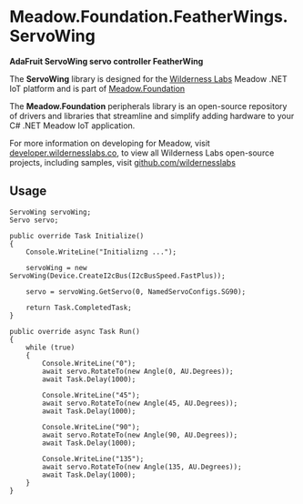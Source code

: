 # Meadow.Foundation.FeatherWings.ServoWing

**AdaFruit ServoWing servo controller FeatherWing**

The **ServoWing** library is designed for the [Wilderness Labs](www.wildernesslabs.co) Meadow .NET IoT platform and is part of [Meadow.Foundation](https://developer.wildernesslabs.co/Meadow/Meadow.Foundation/)

The **Meadow.Foundation** peripherals library is an open-source repository of drivers and libraries that streamline and simplify adding hardware to your C# .NET Meadow IoT application.

For more information on developing for Meadow, visit [developer.wildernesslabs.co](http://developer.wildernesslabs.co/), to view all Wilderness Labs open-source projects, including samples, visit [github.com/wildernesslabs](https://github.com/wildernesslabs/)

## Usage

```
ServoWing servoWing;
Servo servo;

public override Task Initialize()
{
    Console.WriteLine("Initializng ...");

    servoWing = new ServoWing(Device.CreateI2cBus(I2cBusSpeed.FastPlus));

    servo = servoWing.GetServo(0, NamedServoConfigs.SG90);

    return Task.CompletedTask;
}

public override async Task Run()
{
    while (true)
    {
        Console.WriteLine("0");
        await servo.RotateTo(new Angle(0, AU.Degrees));
        await Task.Delay(1000);

        Console.WriteLine("45");
        await servo.RotateTo(new Angle(45, AU.Degrees));
        await Task.Delay(1000);

        Console.WriteLine("90");
        await servo.RotateTo(new Angle(90, AU.Degrees));
        await Task.Delay(1000);

        Console.WriteLine("135");
        await servo.RotateTo(new Angle(135, AU.Degrees));
        await Task.Delay(1000);
    }
}

```
